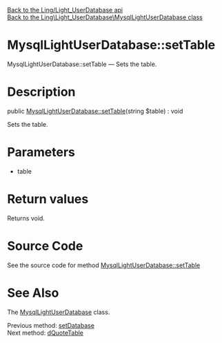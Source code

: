 [Back to the Ling/Light_UserDatabase api](https://github.com/lingtalfi/Light_UserDatabase/blob/master/doc/api/Ling/Light_UserDatabase.md)<br>
[Back to the Ling\Light_UserDatabase\MysqlLightUserDatabase class](https://github.com/lingtalfi/Light_UserDatabase/blob/master/doc/api/Ling/Light_UserDatabase/MysqlLightUserDatabase.md)


MysqlLightUserDatabase::setTable
================



MysqlLightUserDatabase::setTable — Sets the table.




Description
================


public [MysqlLightUserDatabase::setTable](https://github.com/lingtalfi/Light_UserDatabase/blob/master/doc/api/Ling/Light_UserDatabase/MysqlLightUserDatabase/setTable.md)(string $table) : void




Sets the table.




Parameters
================


- table

    


Return values
================

Returns void.








Source Code
===========
See the source code for method [MysqlLightUserDatabase::setTable](https://github.com/lingtalfi/Light_UserDatabase/blob/master/MysqlLightUserDatabase.php#L204-L207)


See Also
================

The [MysqlLightUserDatabase](https://github.com/lingtalfi/Light_UserDatabase/blob/master/doc/api/Ling/Light_UserDatabase/MysqlLightUserDatabase.md) class.

Previous method: [setDatabase](https://github.com/lingtalfi/Light_UserDatabase/blob/master/doc/api/Ling/Light_UserDatabase/MysqlLightUserDatabase/setDatabase.md)<br>Next method: [dQuoteTable](https://github.com/lingtalfi/Light_UserDatabase/blob/master/doc/api/Ling/Light_UserDatabase/MysqlLightUserDatabase/dQuoteTable.md)<br>

